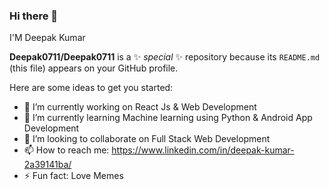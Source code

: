 ### Hi there 👋 
I'M Deepak Kumar


**Deepak0711/Deepak0711** is a ✨ _special_ ✨ repository because its `README.md` (this file) appears on your GitHub profile.

Here are some ideas to get you started:

- 🔭 I’m currently working on React Js & Web Development
- 🌱 I’m currently learning Machine learning using Python & Android App Development
- 👯 I’m looking to collaborate on Full Stack Web Development 
- 📫 How to reach me: https://www.linkedin.com/in/deepak-kumar-2a39141ba/
- ⚡ Fun fact: Love Memes

